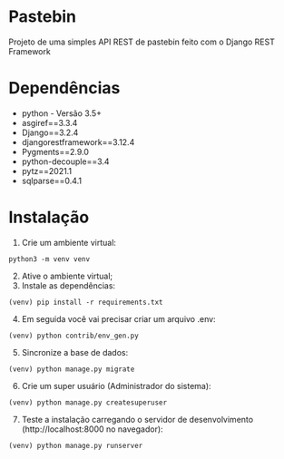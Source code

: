 # Pastebin
Projeto de uma simples API REST de pastebin feito com o Django REST Framework

# Dependências
- python - Versão 3.5+
- asgiref==3.3.4
- Django==3.2.4
- djangorestframework==3.12.4
- Pygments==2.9.0
- python-decouple==3.4
- pytz==2021.1
- sqlparse==0.4.1

# Instalação
1. Crie um ambiente virtual:
```
python3 -m venv venv
```
2. Ative o ambiente virtual;
3. Instale as dependências:
```
(venv) pip install -r requirements.txt
```
4. Em seguida você vai precisar criar um arquivo .env:
```
(venv) python contrib/env_gen.py
```
5. Sincronize a base de dados:
```
(venv) python manage.py migrate
```
6. Crie um super usuário (Administrador do sistema):
```
(venv) python manage.py createsuperuser
```
7. Teste a instalação carregando o servidor de desenvolvimento (http://localhost:8000 no navegador):
```
(venv) python manage.py runserver
```